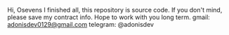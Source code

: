 Hi, Osevens
I finished all, this repository is source code.
If you don't mind, please save my contract info.
Hope to work with you long term.
gmail: adonisdev0129@gmail.com
telegram: @adonisdev
